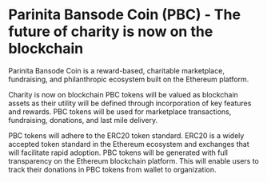 # Parinita Bansode Coin (PBC) - The future of charity is now on the blockchain
Parinita Bansode Coin is a reward-based, charitable marketplace, fundraising, and philanthropic ecosystem built on the Ethereum platform.

Charity is now on blockchain PBC tokens will be valued as blockchain assets as their utility will be defined through incorporation of key features and rewards. PBC tokens will be used for marketplace transactions, fundraising, donations, and last mile delivery.

PBC tokens will adhere to the ERC20 token standard. ERC20 is a widely accepted token standard in the Ethereum ecosystem and exchanges that will facilitate rapid adoption. PBC tokens will be generated with full transparency on the Ethereum blockchain platform. This will enable users to track their donations in PBC tokens from wallet to organization.
